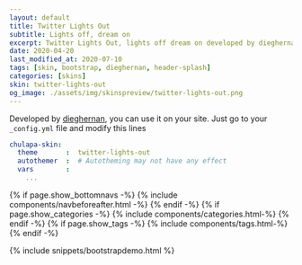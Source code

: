 ```yaml
---
layout: default
title: Twitter Lights Out
subtitle: Lights off, dream on
excerpt: Twitter Lights Out, lights off dream on developed by dieghernan.
date: 2020-04-20
last_modified_at: 2020-07-10
tags: [skin, bootstrap, dieghernan, header-splash]
categories: [skins]
skin: twitter-lights-out 
og_image: ./assets/img/skinspreview/twitter-lights-out.png
---
```



Developed by [dieghernan](https://github.com/dieghernan/), you can use it on your site. Just go to your `_config.yml` file and modify this lines

```yaml
chulapa-skin: 
  theme       :  twitter-lights-out
  autothemer  :  # Autotheming may not have any effect
  vars        :    
    ...
```



{% if page.show_bottomnavs -%}
{% include components/navbeforeafter.html -%}
{% endif -%}
{% if page.show_categories -%}
{% include components/categories.html-%}
{% endif -%}
{% if page.show_tags -%}
{% include components/tags.html-%}
{% endif -%}


{% include snippets/bootstrapdemo.html  %}



